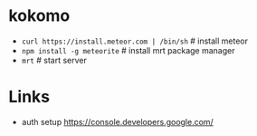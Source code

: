 kokomo
======

- `curl https://install.meteor.com | /bin/sh` # install meteor
- `npm install -g meteorite` # install mrt package manager
- `mrt` # start server


# Links

- auth setup https://console.developers.google.com/
